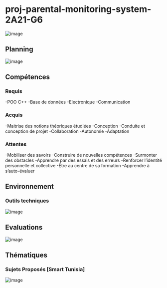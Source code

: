 # proj-parental-monitoring-system-2A21-G6
![image](https://user-images.githubusercontent.com/61393700/221417298-42e46de5-06e7-4010-a5a7-f55ca84a5b9a.png)
## Planning 
![image](https://user-images.githubusercontent.com/61393700/221417329-79d3e020-7f4e-4333-bec4-2c80858be838.png)
## Compétences
### Requis
-POO C++
-Base de données
-Electronique
-Communication

### Acquis
-Maitrise des notions théoriques étudiées
-Conception
-Conduite et conception de projet
-Collaboration
-Autonomie
-Adaptation

### Attentes
-Mobiliser des savoirs
-Construire de nouvelles compétences
-Surmonter des obstacles
-Apprendre par des essais et des erreurs
-Renforcer l’identité personnelle et collective
-Être au centre de sa formation
-Apprendre à s’auto-évaluer

## Environnement
### Outils techniques
![image](https://user-images.githubusercontent.com/61393700/221417586-a9a4c244-8882-4b8c-81f1-9132075b8649.png)

## Evaluations 
![image](https://user-images.githubusercontent.com/61393700/221417687-65aea631-47df-4d56-a278-5ffcc531f91f.png)


## Thématiques
### Sujets Proposés [Smart Tunisia]
![image](https://user-images.githubusercontent.com/61393700/221417653-2a069fd1-549c-49b4-b131-2aa2ed96d59f.png)
